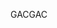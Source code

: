  <span data-ttu-id="d5e29-101">GAC</span><span class="sxs-lookup"><span data-stu-id="d5e29-101">GAC</span></span> 